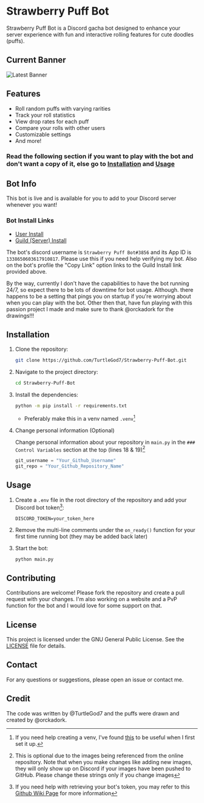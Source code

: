 # Strawberry Puff Bot

Strawberry Puff Bot is a Discord gacha bot designed to enhance your server experience with fun and interactive rolling features for cute doodles (puffs).

## Current Banner

![Latest Banner](assets/profile/banner_angel.gif)

## Features

- Roll random puffs with varying rarities
- Track your roll statistics
- View drop rates for each puff
- Compare your rolls with other users
- Customizable settings
- And more!

### Read the following section if you want to play with the bot and don't want a copy of it, else go to [Installation](#installation) and [Usage](#usage)

## Bot Info

This bot is live and is available for you to add to your Discord server whenever you want!

### Bot Install Links

- [User Install](https://discord.com/oauth2/authorize?client_id=1338650603617910817&integration_type=1&scope=applications.commands)
- [Guild (Server) Install](https://discord.com/oauth2/authorize?client_id=1338650603617910817&permissions=277025507328&integration_type=0&scope=bot)

The bot's discord username is `Strawberry Puff Bot#3856` and its App ID is `1338650603617910817`. Please use this if you need help verifying my bot. Also on the bot's profile the "Copy Link" option links to the Guild Install link provided above.

By the way, currently I don't have the capabilities to have the bot running 24/7, so expect there to be lots of downtime for bot usage. Although. there happens to be a setting that pings you on startup if you're worrying about when you can play with the bot. Other then that, have fun playing with this passion project I made and make sure to thank @orckadork for the drawings!!!

## Installation

1. Clone the repository:

    ```bash
    git clone https://github.com/TurtleGod7/Strawberry-Puff-Bot.git
    ```

2. Navigate to the project directory:

    ```bash
    cd Strawberry-Puff-Bot
    ```

3. Install the dependencies:

    ```bash
    python -m pip install -r requirements.txt
    ```

    - Preferably make this in a venv named `.venv`[^1]

4. Change personal information (Optional)

    Change personal information about your repository in `main.py` in the `### Control Variables` section at the top (lines 18 & 19)[^2]

    ```python
    git_username = "Your_Github_Username"
    git_repo = "Your_Github_Repository_Name"
    ```

## Usage

1. Create a `.env` file in the root directory of the repository and add your Discord bot token[^3]:

    ```env
    DISCORD_TOKEN=your_token_here
    ```

2. Remove the multi-line comments under the `on_ready()` function for your first time running bot (they may be added back later)

3. Start the bot:

    ```bash
    python main.py
    ```

## Contributing

Contributions are welcome! Please fork the repository and create a pull request with your changes. I'm also working on a website and a PvP function for the bot and I would love for some support on that.

## License

This project is licensed under the GNU General Public License. See the [LICENSE](LICENSE) file for details.

## Contact

For any questions or suggestions, please open an issue or contact me.

## Credit

The code was written by @TurtleGod7 and the puffs were drawn and created by @orckadork.

[^1]: If you need help creating a venv, I've found [this](https://packaging.python.org/en/latest/guides/installing-using-pip-and-virtual-environments/) to be useful when I first set it up.

[^2]: This is optional due to the images being referenced from the online repository. Note that when you make changes like adding new images, they will only show up on Discord if your images have been pushed to GitHub. Please change these strings only if you change images

[^3]: If you need help with retrieving your bot's token, you may refer to this [Github Wiki Page](https://github.com/reactiflux/discord-irc/wiki/creating-a-discord-bot-&-getting-a-token) for more information
